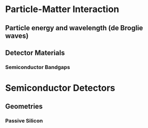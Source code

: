 # Particle-Matter Interaction
## Particle energy and wavelength (de Broglie waves)
## Detector Materials
### Semiconductor Bandgaps
### 
# Semiconductor Detectors
## Geometries
### Passive Silicon
